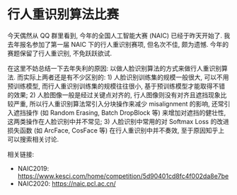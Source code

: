 # 行人重识别算法比赛

今天偶然从 QQ 群里看到, 今年的全国人工智能大赛 (NAIC) 已经于昨天开始了. 我去年报名参加了第一届 NAIC 下的行人重识别赛项, 但名次不佳, 颇为遗憾. 今年的赛题保留了行人重识别, 不免跃跃欲试.

在这里不妨总结一下去年失利的原因: 以做人脸识别算法的方式来做行人重识别算法. 而实际上两者还是有不少区别的: 1) 人脸识别训练集的规模一般很大, 可以不用预训练模型, 而行人重识别训练集的规模往往很小, 基于预训练模型才能取得不错的效果; 2) 人脸图像一般是经过关键点对齐的, 行人图像则没有对齐且遮挡现象比较严重, 所以行人重识别算法常引入分块操作来减少 misalignment 的影响, 还常引入遮挡操作 (如 Random Erasing, Batch DropBlock 等) 来增加对遮挡的健壮性, 这两类操作在人脸识别中并不常见; 3) 人脸识别中常用的对 Softmax Loss 的改进损失函数 (如 ArcFace, CosFace 等) 在行人重识别中并不奏效, 至于原因知乎上可以搜索相关讨论.

相关链接:
- NAIC2019: https://www.kesci.com/home/competition/5d90401cd8fc4f002da8e7be
- NAIC2020: https://naic.pcl.ac.cn/
